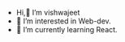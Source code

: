-  Hi,👋 I’m vishwajeet
- 👀 I’m interested in Web-dev.
- 🌱 I’m currently learning React.
  
  

<!---
myself-vishwajeet/myself-vishwajeet is a ✨ special ✨ repository because its `README.md` (this file) appears on your GitHub profile.
You can click the Preview link to take a look at your changes.
--->
